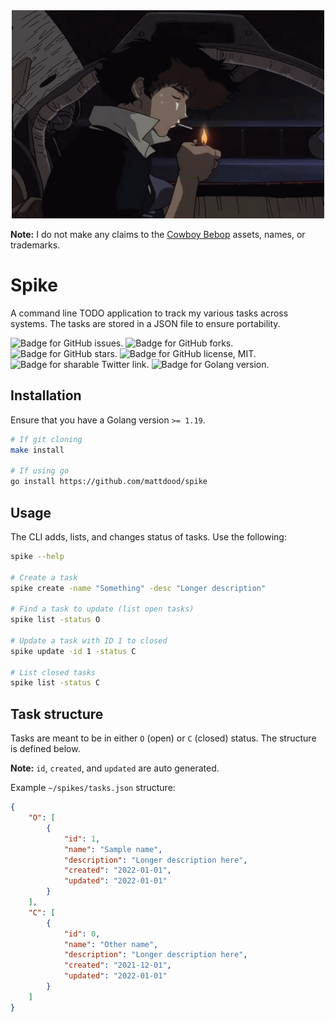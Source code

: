 <div align="center">
    <img src="https://github.com/mattdood/spike/raw/master/assets/spike.gif" alt="Gif of Spike Spiegel from Cowboy Bebop in space"/>
</div>

**Note:** I do not make any claims to the [Cowboy Bebop](https://en.wikipedia.org/wiki/Cowboy_Bebop) assets, names, or trademarks.

# Spike
A command line TODO application to track my various tasks across systems. The
tasks are stored in a JSON file to ensure portability.

<img src="https://img.shields.io/github/issues/mattdood/spike"
    target="https://github.com/mattdood/spike/issues"
    alt="Badge for GitHub issues."/>
<img src="https://img.shields.io/github/forks/mattdood/spike"
    target="https://github.com/mattdood/spike/forks"
    alt="Badge for GitHub forks."/>
<img src="https://img.shields.io/github/stars/mattdood/spike"
    alt="Badge for GitHub stars."/>
<img src="https://img.shields.io/github/license/mattdood/spike"
    target="https://github.com/mattdood/spike/raw/master/LICENSE"
    alt="Badge for GitHub license, MIT."/>
<img src="https://img.shields.io/twitter/url?url=https%3A%2F%2Fgithub.com%2Fmattdood%2Fspike"
    target="https://twitter.com/intent/tweet?text=Wow:&url=https%3A%2F%2Fgithub.com%2Fmattdood%2Fspike"
    alt="Badge for sharable Twitter link."/>
<img src="https://img.shields.io/github/go-mod/go-version/mattdood/spike"
    alt="Badge for Golang version." />

## Installation
Ensure that you have a Golang version `>= 1.19`.

```bash
# If git cloning
make install

# If using go
go install https://github.com/mattdood/spike
```

## Usage
The CLI adds, lists, and changes status of tasks. Use the following:

```bash
spike --help

# Create a task
spike create -name "Something" -desc "Longer description"

# Find a task to update (list open tasks)
spike list -status O

# Update a task with ID 1 to closed
spike update -id 1 -status C

# List closed tasks
spike list -status C
```

## Task structure
Tasks are meant to be in either `O` (open) or `C` (closed) status. The structure
is defined below.

**Note:** `id`, `created`, and `updated` are auto generated.

Example `~/spikes/tasks.json` structure:
```json
{
    "O": [
        {
            "id": 1,
            "name": "Sample name",
            "description": "Longer description here",
            "created": "2022-01-01",
            "updated": "2022-01-01"
        }
    ],
    "C": [
        {
            "id": 0,
            "name": "Other name",
            "description": "Longer description here",
            "created": "2021-12-01",
            "updated": "2022-01-01"
        }
    ]
}
```

